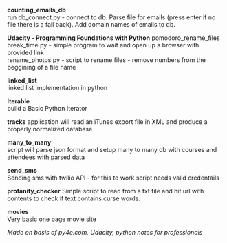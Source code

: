 **counting_emails_db**  
run db_connect.py - connect to db. Parse file for emails (press enter if no file there is a fall back). Add domain names of emails to db.

**Udacity - Programming Foundations with Python**
pomodoro_rename_files
  break_time.py - simple program to wait and open up a browser with provided link  
  rename_photos.py - script to rename files - remove numbers from the beggining of a file name
  
**linked_list**  
linked list implementation in python

**Iterable**  
build a Basic Python Iterator  

**tracks**
application will read an iTunes export file in XML and produce a properly normalized database


**many_to_many**  
script will parse json format and setup many to many db with courses and attendees with parsed data  

**send_sms**  
Sending sms with twilio API - for this to work script needs valid credentails


**profanity_checker**
Simple script to read from a txt file and hit url with contents to check if text contains curse words.


**movies**  
Very basic one page movie site

*Made on basis of py4e.com, Udacity, python notes for professionals*